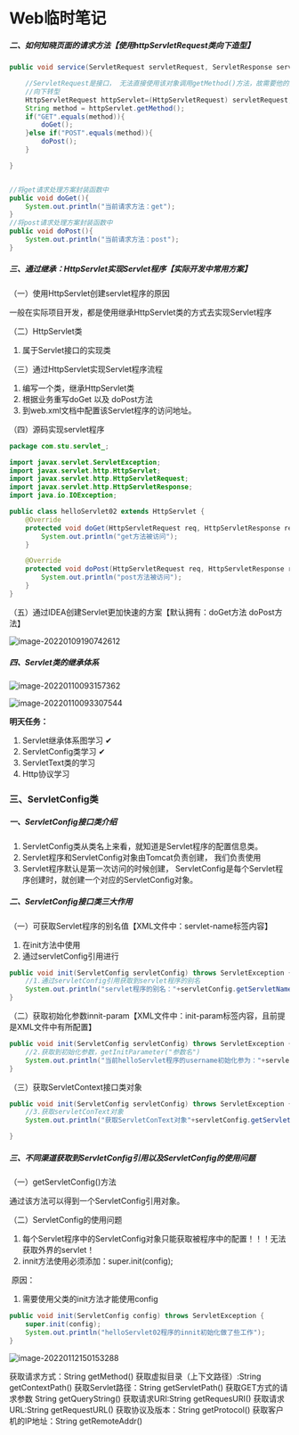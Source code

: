 # Web临时笔记





##### 二、如何知晓页面的请求方法【使用httpServletRequest类向下造型】

```java
public void service(ServletRequest servletRequest, ServletResponse servletResponse) throws ServletException, IOException {

    //ServletRequest是接口， 无法直接使用该对象调用getMethod()方法，故需要他的实现类
    //向下转型
    HttpServletRequest httpServlet=(HttpServletRequest) servletRequest;
    String method = httpServlet.getMethod();
    if("GET".equals(method)){
        doGet();
    }else if("POST".equals(method)){
        doPost();
    }

}


//将get请求处理方案封装函数中
public void doGet(){
    System.out.println("当前请求方法：get");
}
//将post请求处理方案封装函数中
public void doPost(){
    System.out.println("当前请求方法：post");
}
```



##### 三、通过继承：HttpServlet实现Servlet程序【实际开发中常用方案】

（一）使用HttpServlet创建servlet程序的原因

一般在实际项目开发，都是使用继承HttpServlet类的方式去实现Servlet程序

（二）HttpServlet类

1. 属于Servlet接口的实现类

（三）通过HttpServlet实现Servlet程序流程

1. 编写一个类，继承HttpServlet类
2. 根据业务重写doGet  以及  doPost方法
3. 到web.xml文档中配置该Servlet程序的访问地址。 

（四）源码实现servlet程序

```java
package com.stu.servlet_;

import javax.servlet.ServletException;
import javax.servlet.http.HttpServlet;
import javax.servlet.http.HttpServletRequest;
import javax.servlet.http.HttpServletResponse;
import java.io.IOException;

public class helloServlet02 extends HttpServlet {
    @Override
    protected void doGet(HttpServletRequest req, HttpServletResponse resp) throws ServletException, IOException {
        System.out.println("get方法被访问");
    }

    @Override
    protected void doPost(HttpServletRequest req, HttpServletResponse resp) throws ServletException, IOException {
        System.out.println("post方法被访问");
    }
}
```

（五）通过IDEA创建Servlet更加快速的方案【默认拥有：doGet方法   doPost方法】

![image-20220109190742612](C:\Users\27932\AppData\Roaming\Typora\typora-user-images\image-20220109190742612.png)





##### 四、Servlet类的继承体系

![image-20220110093157362](C:\Users\27932\AppData\Roaming\Typora\typora-user-images\image-20220110093157362.png)

![image-20220110093307544](C:\Users\27932\AppData\Roaming\Typora\typora-user-images\image-20220110093307544.png)

**明天任务：**

1. Servlet继承体系图学习  ✔
2. ServletConfig类学习 ✔
3. ServletText类的学习
4. Http协议学习





### 三、ServletConfig类

##### 一、ServletConfig接口类介绍

1. ServletConfig类从类名上来看，就知道是Servlet程序的配置信息类。
2. Servlet程序和ServletConfig对象由Tomcat负责创建， 我们负责使用
3. Servlet程序默认是第一次访问的时候创建， ServletConfig是每个Servlet程序创建时，就创建一个对应的ServletConfig对象。 





##### 二、ServletConfig接口类三大作用

（一）可获取Servlet程序的别名值【XML文件中：servlet-name标签内容】

1. 在init方法中使用
2. 通过servletConfig引用进行

```java
public void init(ServletConfig servletConfig) throws ServletException {
    //1.通过servletConfig引用获取到servlet程序的别名
    System.out.println("servlet程序的别名："+servletConfig.getServletName());
}
```



（二）获取初始化参数innit-param【XML文件中：init-param标签内容，且前提是XML文件中有所配置】

```java
public void init(ServletConfig servletConfig) throws ServletException {
    //2.获取到初始化参数，getInitParameter("参数名")
    System.out.println("当前helloServlet程序的username初始化参为："+servletConfig.getInitParameter("username"));
}
```



（三）获取ServletContext接口类对象

```java
public void init(ServletConfig servletConfig) throws ServletException {
    //3.获取servletConText对象
    System.out.println("获取ServletConText对象"+servletConfig.getServletContext());

}
```





##### 三、不同渠道获取到ServletConfig引用以及ServletConfig的使用问题

（一）getServletConfig()方法

通过该方法可以得到一个ServletConfig引用对象。 



（二）ServletConfig的使用问题

1. 每个Servlet程序中的ServletConfig对象只能获取被程序中的配置！！！无法获取外界的servlet！
2. innit方法使用必须添加：super.init(config);

​     原因：

1. 需要使用父类的init方法才能使用config

```java
public void init(ServletConfig config) throws ServletException {
    super.init(config);
    System.out.println("helloServlet02程序的innit初始化做了些工作");
}
```





![image-20220112150153288](C:\Users\27932\AppData\Roaming\Typora\typora-user-images\image-20220112150153288.png)



获取请求方式：String getMethod()
获取虚拟目录（上下文路径）:String getContextPath()
获取Servlet路径：String getServletPath()
获取GET方式的请求参数 String getQueryString()
获取请求URI:String getRequesURI()
获取请求URL:String getRequestURL()
获取协议及版本：String getProtocol()
获取客户机的IP地址：String getRemoteAddr()
